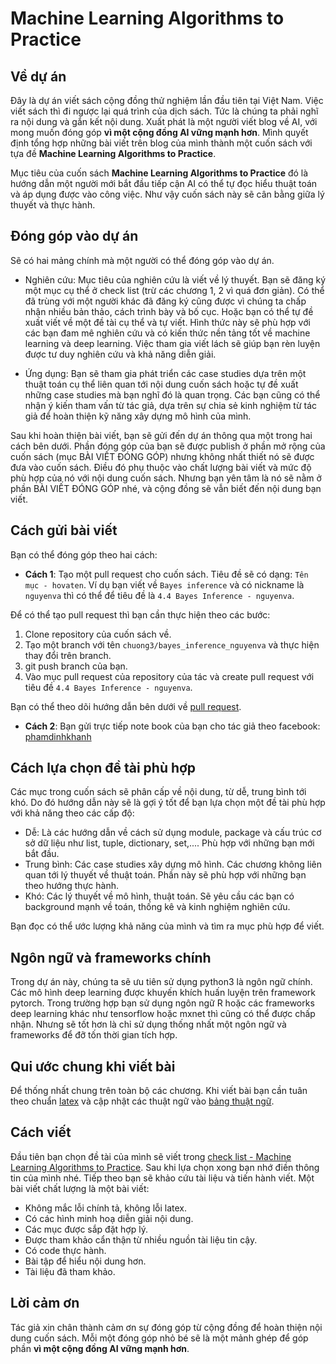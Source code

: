 # Machine Learning Algorithms to Practice

## Về dự án 

Đây là dự án viết sách cộng đồng thử nghiệm lần đầu tiên tại Việt Nam. Việc viết sách thì đi ngược lại quá trình của dịch sách. Tức là chúng ta phải nghĩ ra nội dung và gắn kết nội dung. Xuất phát là một người viết blog về AI, với mong muốn đóng góp **vì một cộng đồng AI vững mạnh hơn**. Mình quyết định tổng hợp những bài viết trên blog của mình thành một cuốn sách với tựa đề **Machine Learning Algorithms to Practice**.

Mục tiêu của cuốn sách **Machine Learning Algorithms to Practice** đó là hướng dẫn một người mới bắt đầu tiếp cận AI có thể tự đọc hiểu thuật toán và áp dụng được vào công việc. Như vậy cuốn sách này sẽ cân bằng giữa lý thuyết và thực hành.

## Đóng góp vào dự án

Sẽ có hai mảng chính mà một người có thể đóng góp vào dự án.

- Nghiên cứu: Mục tiêu của nghiên cứu là viết về lý thuyết. Bạn sẽ đăng ký một mục cụ thể ở check list (trừ các chương 1, 2 vì quá đơn giản). Có thể đã trùng với một người khác đã đăng ký cũng được vì chúng ta chấp nhận nhiều bản thảo, cách trình bày và bố cục. Hoặc bạn có thể tự đề xuất viết về một đề tài cụ thể và tự viết. Hình thức này sẽ phù hợp với các bạn đam mê nghiên cứu và có kiến thức nền tảng tốt về machine learning và deep learning. Việc tham gia viết lách sẽ giúp bạn rèn luyện được tư duy nghiên cứu và khả năng diễn giải.

- Ứng dụng: Bạn sẽ tham gia phát triển các case studies dựa trên một thuật toán cụ thể liên quan tới nội dung cuốn sách hoặc tự đề xuất những case studies mà bạn nghĩ đó là quan trọng. Các bạn cũng có thể nhận ý kiến tham vấn từ tác giả, dựa trên sự chia sẻ kinh nghiệm từ tác giả để hoàn thiện kỹ năng xây dựng mô hình của mình.

Sau khi hoàn thiện bài viết, bạn sẽ gửi đến dự án thông qua một trong hai cách bên dưới. Phần đóng góp của bạn sẽ được publish ở phần mở rộng của cuốn sách (mục BÀI VIẾT ĐÓNG GÓP) nhưng không nhất thiết nó sẽ được đưa vào cuốn sách. Điều đó phụ thuộc vào chất lượng bài viết và mức độ phù hợp của nó với nội dung cuốn sách. Nhưng bạn yên tâm là nó sẽ nằm ở phần BÀI VIẾT ĐÓNG GÓP nhé, và cộng đồng sẽ vẫn biết đến nội dung bạn viết.

## Cách gửi bài viết

Bạn có thể đóng góp theo hai cách:

* **Cách 1**: Tạo một pull request cho cuốn sách. Tiêu đề sẽ có dạng: `Tên mục - hovaten`. Ví dụ bạn viết về  `Bayes inference` và có nickname là `nguyenva` thì có thể để tiêu đề là `4.4 Bayes Inference - nguyenva`.

Để có thể tạo pull request thì bạn cần thực hiện theo các bước:

1. Clone repository của cuốn sách về. 
2. Tạo một branch với tên `chuong3/bayes_inference_nguyenva` và thực hiện thay đổi trên branch. 
3. git push branch của bạn.
4. Vào mục pull request của repository của tác và create pull request với tiêu đề `4.4 Bayes Inference - nguyenva`.

Bạn có thể theo dõi hướng dẫn bên dưới về [pull request](https://www.youtube.com/watch?v=MVGgNteyflw).

* **Cách 2**: Bạn gửi trực tiếp note book của bạn cho tác giả theo facebook: [phamdinhkhanh](https://www.facebook.com/langnhin.anhtrang)


## Cách lựa chọn đề tài phù hợp

Các mục trong cuốn sách sẽ phân cấp về nội dung, từ dễ, trung bình tới khó. Do đó hướng dẫn này sẽ là gợi ý tốt để bạn lựa chọn một đề tài phù hợp với khả năng theo các cấp độ:

* Dễ: Là các hướng dẫn về cách sử dụng module, package và cấu trúc cơ sở dữ liệu như list, tuple, dictionary, set,.... Phù hợp với những bạn mới bắt đầu.
* Trung bình: Các case studies xây dựng mô hình. Các chương không liên quan tới lý thuyết về thuật toán. Phần này sẽ phù hợp với những bạn theo hướng thực hành.
* Khó: Các lý thuyết về mô hình, thuật toán. Sẽ yêu cầu các bạn có background mạnh về toán, thống kê và kinh nghiệm nghiên cứu.

Bạn đọc có thể ước lượng khả năng của mình và tìm ra mục phù hợp để viết.

## Ngôn ngữ và frameworks chính

Trong dự án này, chúng ta sẽ ưu tiên sử dụng python3 là ngôn ngữ chính. Các mô hình deep learning được khuyến khích huấn luyện trên framework pytorch. Trong trường hợp bạn sử dụng ngôn ngữ R hoặc các frameworks deep learning khác như tensorflow hoặc mxnet thì cũng có thể được chấp nhận. Nhưng sẽ tốt hơn là chỉ sử dụng thống nhất một ngôn ngữ và frameworks để đỡ tốn thời gian tích hợp.

## Qui ước chung khi viết bài

Để thống nhất chung trên toàn bộ các chương. Khi viết bài bạn cần tuân theo chuẩn [latex](https://github.com/phamdinhkhanh/deepai-book/blob/main/latex.md) và cập nhật các thuật ngữ vào [bảng thuật ngữ](https://github.com/phamdinhkhanh/deepai-book/blob/main/grossary.md).

## Cách viết 

Đầu tiên bạn chọn đề tài của mình sẽ viết trong [check list - Machine Learning Algorithms to Practice](https://docs.google.com/spreadsheets/d/1cv1NmjZayeA7nlhKR8PVRsyAmfU3gEy8yIWLPg1H78Y/edit?usp=sharing). Sau khi lựa chọn xong bạn nhớ điền thông tin của mình nhé. Tiếp theo bạn sẽ khảo cứu tài liệu và tiến hành viết. Một bài viết chất lượng là một bài viết:

- Không mắc lỗi chính tả, không lỗi latex.
- Có các hình minh hoạ diễn giải nội dung.
- Các mục được sắp đặt hợp lý.
- Được tham khảo cẩn thận từ nhiều nguồn tài liệu tin cậy.
- Có code thực hành.
- Bài tập để hiểu nội dung hơn.
- Tài liệu đã tham khảo.

## Lời cảm ơn

Tác giả xin chân thành cảm ơn sự đóng góp từ cộng đồng để hoàn thiện nội dung cuốn sách. Mỗi một đóng góp nhỏ bé sẽ là một mảnh ghép để góp phần **vì một cộng đồng AI vững mạnh hơn**.